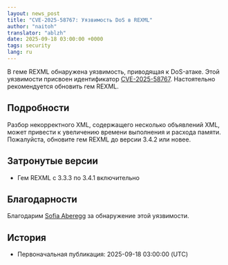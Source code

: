 ```yaml
---
layout: news_post
title: "CVE-2025-58767: Уязвимость DoS в REXML"
author: "naitoh"
translator: "ablzh"
date: 2025-09-18 03:00:00 +0000
tags: security
lang: ru
---
```


В гемe REXML обнаружена уязвимость, приводящая к DoS-атаке. Этой уязвимости присвоен идентификатор [CVE-2025-58767](https://www.cve.org/CVERecord?id=CVE-2025-58767). Настоятельно рекомендуется обновить гем REXML.

## Подробности

Разбор некорректного XML, содержащего несколько объявлений XML, может привести к увеличению времени выполнения и расхода памяти.
Пожалуйста, обновите гем REXML до версии 3.4.2 или новее.

## Затронутые версии

* Гем REXML с 3.3.3 по 3.4.1 включительно

## Благодарности

Благодарим [Sofia Aberegg](https://github.com/sofiaaberegg) за обнаружение этой уязвимости.

## История

* Первоначальная публикация: 2025-09-18 03:00:00 (UTC)
